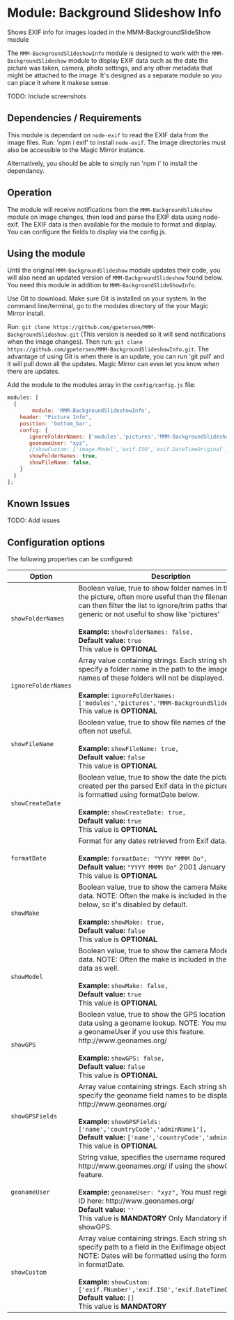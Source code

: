# Module: Background Slideshow Info

Shows EXIF info for images loaded in the MMM-BackgroundSlideShow module

The `MMM-BackgroundSlideshowInfo` module is designed to work with the `MMM-BackgroundSlideshow` module to display EXIF data such as the date the picture was taken, camera, photo settings, and any other metadata that might be attached to the image.  It's designed as a separate module so you can place it where it makese sense.

TODO: Include screenshots

## Dependencies / Requirements

This module is dependant on `node-exif` to read the EXIF data from the image files.
Run: 'npm i exif' to install `node-exif`.
The image directories must also be accessible to the Magic Mirror instance.

Alternatively, you should be able to simply run 'npm i' to install the dependancy.

## Operation

The module will receive notifications from the `MMM-BackgroundSlideshow` module on image changes, then load and parse the EXIF data using node-exif.  The EXIF data is then available for the module to format and display.  You can configure the fields to display via the config.js.

## Using the module

Until the original `MMM-BackgroundSlideshow` module updates their code, you will also need an updated version of `MMM-BackgroundSlideshow` found below.  You need this module in addition to `MMM-BackgroundSlideShowInfo`.

Use Git to download. Make sure Git is installed on your system. In the command line/terminal, go to the modules directory of the your Magic Mirror install.

Run: `git clone https://github.com/gpetersen/MMM-BackgroundSlideshow.git` (This version is needed so it will send notifications when the image changes).  Then run: `git clone https://github.com/gpetersen/MMM-BackgroundSlideshowInfo.git`. 
The advantage of using Git is when there is an update, you can run 'git pull' and it will pull down all the updates. Magic Mirror can even let you know when there are updates.

Add the module to the modules array in the `config/config.js` file:

```javascript
modules: [
  {
		module: 'MMM-BackgroundSlideshowInfo',
    header: "Picture Info",
    position: 'bottom_bar',
    config: {
       ignoreFolderNames: ['modules','pictures','MMM-BackgroundSlideshow'],
       geonameUser: "xyz",
       //showCustom: ['image.Model','exif.ISO','exif.DateTimeOriginal'],
       showFolderNames: true,
       showFileName: false,
    }
  }
];


```

## Known Issues

TODO: Add issues

## Configuration options

The following properties can be configured:

<table width="100%">
	<!-- why, markdown... -->
	<thead>
		<tr>
			<th>Option</th>
			<th width="100%">Description</th>
		</tr>
	<thead>
	<tbody>
		<tr>
			<td><code>showFolderNames</code></td>
			<td>Boolean value, true to show folder names in the path to the picture, often more useful than the filename.  You can then filter the list to ignore/trim paths that are generic or not useful to show like 'pictures'<br>
				<br><b>Example:</b> <code>showFolderNames: false,</code>
				<br><b>Default value:</b> <code>true</code>
				<br>This value is <b>OPTIONAL</b>
			</td>
		</tr>
		<tr>
			<td><code>ignoreFolderNames</code></td>
			<td>Array value containing strings. Each string should specify a folder name in the path to the images.  The names of these folders will not be displayed.<br>
				<br><b>Example:</b> <code>ignoreFolderNames: ['modules','pictures','MMM-BackgroundSlideshow'],</code>
				<br>This value is <b>OPTIONAL</b>
			</td>
		</tr>
		<tr>
			<td><code>showFileName</code></td>
			<td>Boolean value, true to show file names of the picture, often not useful.<br>
				<br><b>Example:</b> <code>showFileName: true,</code>
				<br><b>Default value:</b> <code>false</code>
				<br>This value is <b>OPTIONAL</b>
			</td>
		</tr>
		<tr>
			<td><code>showCreateDate</code></td>
			<td>Boolean value, true to show the date the picture was created per the parsed Exif data in the picture.  This date is formatted using formatDate below.<br>
				<br><b>Example:</b> <code>showCreateDate: true,</code>
				<br><b>Default value:</b> <code>true</code>
				<br>This value is <b>OPTIONAL</b>
			</td>
		</tr>
		<tr>
			<td><code>formatDate</code></td>
			<td>Format for any dates retrieved from Exif data.<br>
				<br><b>Example:</b> <code>formatDate: "YYYY MMMM Do",</code>
				<br><b>Default value:</b> <code>"YYYY MMMM Do"</code> 2001 January 5th
				<br>This value is <b>OPTIONAL</b>
			</td>
		</tr>
		<tr>
			<td><code>showMake</code></td>
			<td>Boolean value, true to show the camera Make from Exif data. NOTE: Often the make is included in the model below, so it's disabled by default.<br>
				<br><b>Example:</b> <code>showMake: true,</code>
				<br><b>Default value:</b> <code>false</code> 
				<br>This value is <b>OPTIONAL</b>
			</td>
		</tr>
		<tr>
			<td><code>showModel</code></td>
			<td>Boolean value, true to show the camera Model from Exif data. NOTE: Often the make is included in the Model Exif data as well.<br>
				<br><b>Example:</b> <code>showMake: false,</code>
				<br><b>Default value:</b> <code>true</code> 
				<br>This value is <b>OPTIONAL</b>
			</td>
		</tr>
		<tr>
			<td><code>showGPS</code></td>
			<td>Boolean value, true to show the GPS location from Exif data using a geoname lookup.  NOTE: You must specify a geonameUser if you use this feature. http://www.geonames.org/<br>
				<br><b>Example:</b> <code>showGPS: false,</code>
				<br><b>Default value:</b> <code>false</code> 
				<br>This value is <b>OPTIONAL</b>
			</td>
		</tr>
		<tr>
			<td><code>showGPSFields</code></td>
			<td>Array value containing strings. Each string should specify the geoname field names to be displayed. http://www.geonames.org/<br>
				<br><b>Example:</b> <code>showGPSFields: ['name','countryCode','adminName1'],</code>
				<br><b>Default value:</b> <code>['name','countryCode','adminName1']</code> 
				<br>This value is <b>OPTIONAL</b>
			</td>
		</tr>
		<tr>
			<td><code>geonameUser</code></td>
			<td>String value, specifies the username requred to use http://www.geonames.org/ if using the showGPS feature.<br>
				<br><b>Example:</b> <code>geonameUser: "xyz",</code> You must register for an ID here: http://www.geonames.org/
				<br><b>Default value:</b> <code>''</code> 
				<br>This value is <b>MANDATORY</b> Only Mandatory if using showGPS.
			</td>
		</tr>
		<tr>
			<td><code>showCustom</code></td>
			<td>Array value containing strings. Each string should specify path to a field in the ExifImage object model.  NOTE: Dates will be formatted using the format provided in formatDate.<br>
				<br><b>Example:</b> <code>showCustom: ['exif.FNumber','exif.ISO','exif.DateTimeOriginal'],</code>
				<br><b>Default value:</b> <code>[]</code> 
				<br>This value is <b>MANDATORY</b>
			</td>
		</tr>

</table>
